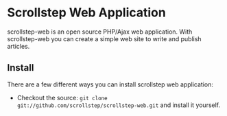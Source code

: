 # Scrollstep Web Application

scrollstep-web is an open source PHP/Ajax web application. With scrollstep-web you can create a simple web site to write and publish articles.

## Install

There are a few different ways you can install scrollstep web application:

* Checkout the source: `git clone git://github.com/scrollstep/scrollstep-web.git` and install it yourself.

